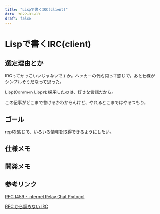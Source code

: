 ```yaml
---
title: "Lispで書くIRC(client)"
date: 2022-01-03
draft: false
---
```

# Lispで書くIRC(client)



## 選定理由とか



IRCってかっこいいじゃないですか。ハッカーの代名詞って感じで。あと仕様がシンプルそうだなって思った。



Lisp(Common Lisp)を採用したのは、好きな言語だから。



この記事がどこまで書けるかわからんけど、やれるとこまではやるつもり。



## ゴール



replな感じで、いろいろ情報を取得できるようにしたい。



## 仕様メモ



## 開発メモ



## 参考リンク



[RFC 1459 - Internet Relay Chat Protocol](https://tools.ietf.org/html/rfc1459)



[RFC から読めない IRC](http://yoshino.tripod.com/73th/data/irccode.htm)
